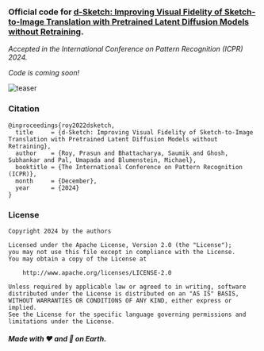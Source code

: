 ### Official code for [d-Sketch: Improving Visual Fidelity of Sketch-to-Image Translation with Pretrained Latent Diffusion Models without Retraining](https://doi.org/10.1007/978-3-031-78389-0_19).

*Accepted in the International Conference on Pattern Recognition (ICPR) 2024.*

*Code is coming soon!*

![teaser](https://github.com/user-attachments/assets/42cc1fe5-7c2d-4b66-b4e2-932674357426)

### Citation
```
@inproceedings{roy2022dsketch,
  title     = {d-Sketch: Improving Visual Fidelity of Sketch-to-Image Translation with Pretrained Latent Diffusion Models without Retraining},
  author    = {Roy, Prasun and Bhattacharya, Saumik and Ghosh, Subhankar and Pal, Umapada and Blumenstein, Michael},
  booktitle = {The International Conference on Pattern Recognition (ICPR)},
  month     = {December},
  year      = {2024}
}
```

### License
```
Copyright 2024 by the authors

Licensed under the Apache License, Version 2.0 (the "License");
you may not use this file except in compliance with the License.
You may obtain a copy of the License at

    http://www.apache.org/licenses/LICENSE-2.0

Unless required by applicable law or agreed to in writing, software
distributed under the License is distributed on an "AS IS" BASIS,
WITHOUT WARRANTIES OR CONDITIONS OF ANY KIND, either express or implied.
See the License for the specific language governing permissions and
limitations under the License.
```

##### Made with :heart: and :pizza: on Earth.
